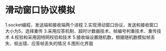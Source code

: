 # 滑动窗口协议模拟
1.socket编程，发送端和接收端两个进程
2.实现滑动窗口协议，发送和接收窗口大小为5，选择重传
3.采用应答机制、超时计数器技术、帧编号判重技术、重传技术
4.校验和采用因特网校验和技术
5.接收端设置随机数，根据随机数模拟帧丢失、帧出错、应答帧丢失的情况
6.图形化界面
